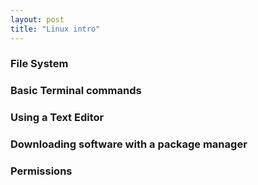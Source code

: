 ```yaml
---
layout: post
title: "Linux intro"
---
```


### File System

### Basic Terminal commands

### Using a Text Editor

### Downloading software with a package manager

### Permissions